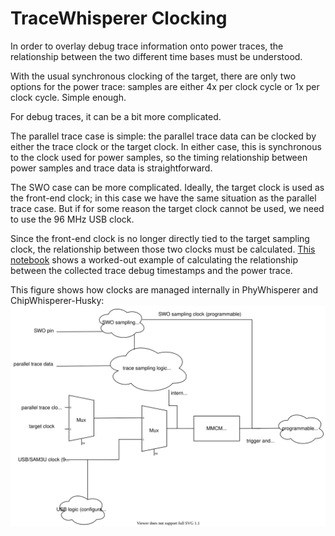 # TraceWhisperer Clocking

In order to overlay debug trace information onto power traces, the
relationship between the two different time bases must be understood.

With the usual synchronous clocking of the target, there are only two
options for the power trace: samples are either 4x per clock cycle or 1x per
clock cycle. Simple enough.

For debug traces, it can be a bit more complicated. 

The parallel trace case is simple: the parallel trace data can be clocked by
either the trace clock or the target clock. In either case, this is
synchronous to the clock used for power samples, so the timing relationship
between power samples and trace data is straightforward.

The SWO case can be more complicated. Ideally, the target clock is used as
the front-end clock; in this case we have the same situation as the parallel
trace case. But if for some reason the target clock cannot be used, we need
to use the 96 MHz USB clock.

Since the front-end clock is no longer directly tied to the target sampling
clock, the relationship between those two clocks must be calculated.  [This
notebook](https://github.com/newaetech/DesignStartTrace/blob/master/jupyter/TraceWhisperer.ipynb)
shows a worked-out example of calculating the relationship between the
collected trace debug timestamps and the power trace.

This figure shows how clocks are managed internally in PhyWhisperer and
ChipWhisperer-Husky:
![picture](images/tracewhisperer_clocks.svg)

